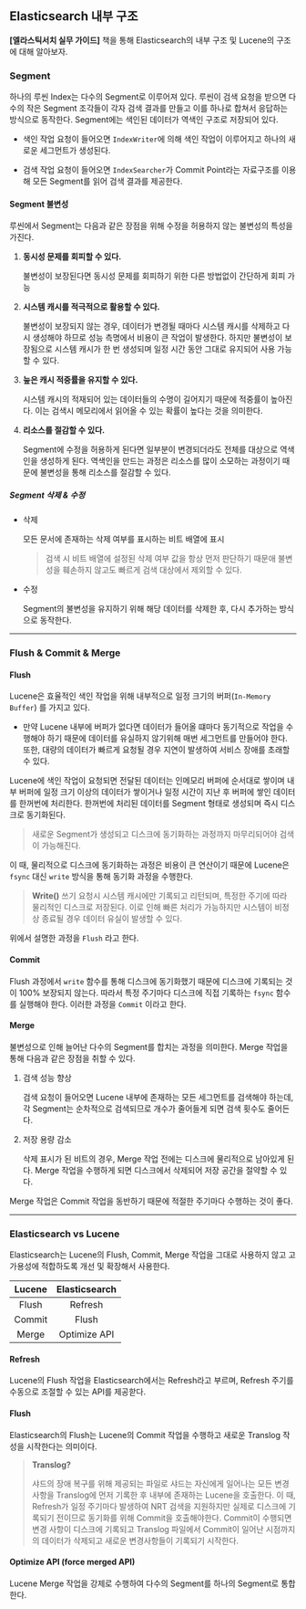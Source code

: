 ## Elasticsearch 내부 구조

**[엘라스틱서치 실무 가이드]** 책을 통해 Elasticsearch의 내부 구조 및 Lucene의 구조에 대해 알아보자.



### Segment

하나의 루씬 Index는 다수의 Segment로 이루어져 있다. 루씬이 검색 요청을 받으면 다수의 작은 Segment 조각들이 각자 검색 결과를 만들고 이를 하나로 합쳐서 응답하는 방식으로 동작한다.  Segment에는 색인된 데이터가  역색인 구조로 저장되어 있다. 

- 색인 작업 요청이 들어오면 `IndexWriter`에 의해 색인 작업이 이루어지고 하나의 새로운 세그먼트가 생성된다. 

- 검색 작업 요청이 들어오면 `IndexSearcher`가 Commit Point라는 자료구조를 이용해 모든 Segment를 읽어 검색 결과를 제공한다.



#### Segment 불변성

루씬에서 Segment는 다음과 같은 장점을 위해 수정을 허용하지 않는 불변성의 특성을 가진다. 

1. **동시성 문제를 회피할 수 있다.**

   불변성이 보장된다면 동시성 문제를 회피하기 위한 다른 방법없이 간단하게 회피 가능

2. **시스템 캐시를 적극적으로 활용할 수 있다.**

   불변성이 보장되지 않는 경우, 데이터가 변경될 때마다 시스템 캐시를 삭제하고 다시 생성해야 하므로 성능 측명에서 비용이 큰 작업이 발생한다. 하지만 불변성이 보장됨으로 시스템 캐시가 한 번 생성되며 일정 시간 동안 그대로 유지되어 사용 가능할 수 있다.

3. **눞은 캐시 적중률을 유지할 수 있다.**

   시스템 캐시의 적재되어 있는 데이터들의 수명이 길어지기 때문에 적중률이 높아진다. 이는 검색시 메모리에서 읽어올 수 있는 확률이 높다는 것을 의미한다.

4. **리소스를 절감할 수 있다.**

   Segment에 수정을 허용하게 된다면 일부분이 변경되더라도 전체를 대상으로 역색인을 생성하게 된다. 역색인을 만드는 과정은 리소스를 많이 소모하는 과정이기 때문에 불변성을 통해 리소스를 절감할 수 있다.



##### Segment 삭제 & 수정

- 삭제

  모든 문서에 존재하는 삭제 여부를 표시하는 비트 배열에 표시

  > 검색 시 비트 배열에 설정된 삭제 여부 값을 항상 먼저 판단하기 때문애 불변성을 훼손하지 않고도 빠르게 검색 대상에서 제외할 수 있다. 

- 수정

  Segment의 불변성을 유지하기 위해 해당 데이터를 삭제한 후, 다시 추가하는 방식으로 동작한다. 

---

### Flush & Commit & Merge

#### Flush

Lucene은 효율적인 색인 작업을 위해 내부적으로 일정 크기의 버퍼(`In-Memory Buffer`) 를 가지고 있다. 

- 만약 Lucene 내부에 버퍼가 없다면 데이터가 들어올 떄마다 동기적으로 작업을 수행해야 하기 때문에 데이터를 유실하지 않기위해 매번 세그먼트를 만들어야 한다. 또한, 대량의 데이터가 빠르게 요청될 경우 지연이 발생하여 서비스 장애를 초래할 수 있다.

Lucene에 색인 작업이 요청되면 전달된 데이터는 인메모리 버퍼에 순서대로 쌓이며 내부 버퍼에 일정 크기 이상의 데이터가 쌓이거나 일정 시간이 지난 후 버퍼에 쌓인 데이터를 한꺼번에 처리한다. 한꺼번에 처리된 데이터를 Segment 형태로 생성되며 즉시 디스크로 동기화된다. 

>  새로운 Segment가 생성되고 디스크에 동기화하는 과정까지 마무리되어야 검색이 가능해진다.



이 때, 물리적으로 디스크에 동기화하는 과정은 비용이 큰 연산이기 때문에 Lucene은 `fsync` 대신 `write` 방식을 통해 동기화 과정을 수행한다.

> **Write()**
>  쓰기 요청시 시스템 캐시에만 기록되고 리턴되며, 특정한 주기에 따라 물리적인 디스크로 저장된다. 이로 인해 빠른 처리가 가능하지만 시스템이 비정상 종료될 경우 데이터 유실이 발생할 수 있다.



위에서 설명한 과정을 `Flush` 라고 한다.



#### Commit

Flush 과정에서 `write` 함수를 통해 디스크에 동기화했기 때문에 디스크에 기록되는 것이 100% 보장되지 않는다. 따라서 특정 주기마다 디스크에 직접 기록하는 `fsync` 함수를 실행해야 한다. 이러한 과정을 `Commit` 이라고 한다.



#### Merge

불변성으로 인해 늘어난 다수의 Segment를 합치는 과정을 의미한다. Merge 작업을 통해 다음과 같은 장점을 취할 수 있다.

1. 검색 성능 향상

   검색 요청이 들어오면 Lucene 내부에 존재하는 모든 세그먼트를 검색해야 하는데, 각 Segment는 순차적으로 검색되므로 개수가 줄어들게 되면 검색 횟수도 줄어든다.

2. 저장 용량 감소

   삭제 표시가 된 비트의 경우, Merge 작업 전에는 디스크에 물리적으로 남아있게 된다. Merge 작업을 수행하게 되면 디스크에서 삭제되어 저장 공간을 절약할 수 있다.

Merge 작업은 Commit 작업을 동반하기 때문에 적절한 주기마다 수행하는 것이 좋다.

---

### Elasticsearch vs Lucene

 Elasticsearch는 Lucene의 Flush, Commit, Merge 작업을 그대로 사용하지 않고 고가용성에 적합하도록 개선 및 확장해서 사용한다.

| Lucene | Elasticsearch |
| :----: | :-----------: |
| Flush  |    Refresh    |
| Commit |     Flush     |
| Merge  | Optimize API  |



#### Refresh

Lucene의 Flush 작업을 Elasticsearch에서는 Refresh라고 부르며, Refresh 주기를 수동으로 조절할 수 있는 API를 제공핟다.



#### Flush

Elasticsearch의 Flush는 Lucene의 Commit 작업을 수행하고 새로운 Translog 작성을 시작한다는 의미이다. 

> **Translog?**
>
> 샤드의 장애 복구를 위해 제공되는 파일로 샤드는 자신에게 일어나는 모든 변경사항을 Translog에 먼저 기록한 후 내부에 존재하는 Lucene을 호출한다. 이 때, Refresh가 일정 주기마다 발생하여 NRT 검색을 지원하지만 실제로 디스크에 기록되기 전이므로 동기화를 위해 Commit을 호출해야한다.
> Commit이 수행되면 변경 사항이 디스크에 기록되고 Translog 파일에서 Commit이 일어난 시점까지의 데이터가 삭제되고 새로운 변경사항들이 기록되기 시작한다.



#### Optimize API (force merged API)

Lucene Merge 작업을 강제로 수행하여 다수의 Segment를 하나의 Segment로 통합한다. 
